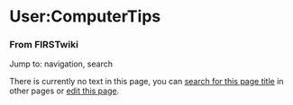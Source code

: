 

# User:ComputerTips

### From FIRSTwiki

Jump to: navigation, search

There is currently no text in this page, you can [search for this page
title](/index.php/Special:Search/ComputerTips "Special:Search/ComputerTips" )
in other pages or [edit this
page](http://www.firstwiki.net/index.php?title=User:ComputerTips&action=edit
"http://www.firstwiki.net/index.php?title=User:ComputerTips&action=edit" ).

